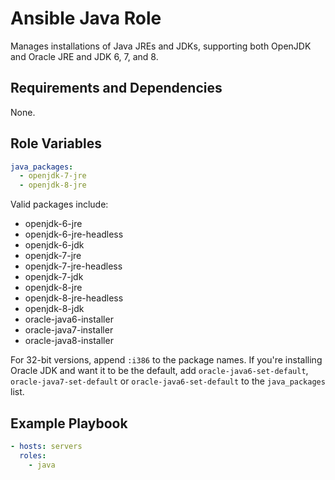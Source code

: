 # Ansible Java Role

Manages installations of Java JREs and JDKs, supporting both OpenJDK and Oracle JRE and JDK 6, 7, and 8.

## Requirements and Dependencies

None.

## Role Variables

```yaml
java_packages:
  - openjdk-7-jre
  - openjdk-8-jre
```

Valid packages include:

* openjdk-6-jre
* openjdk-6-jre-headless
* openjdk-6-jdk
* openjdk-7-jre
* openjdk-7-jre-headless
* openjdk-7-jdk
* openjdk-8-jre
* openjdk-8-jre-headless
* openjdk-8-jdk
* oracle-java6-installer
* oracle-java7-installer
* oracle-java8-installer

For 32-bit versions, append `:i386` to the package names.  If you're installing Oracle JDK and want it to be the default, add `oracle-java6-set-default`, `oracle-java7-set-default` or `oracle-java6-set-default` to the `java_packages` list.

## Example Playbook

```yaml
- hosts: servers
  roles:
    - java
```
